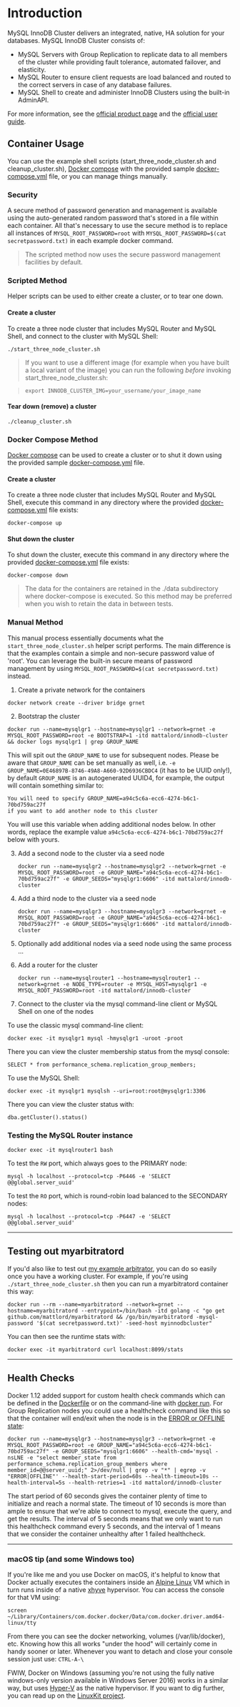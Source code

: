 # Introduction

MySQL InnoDB Cluster delivers an integrated, native, HA solution for your databases. MySQL InnoDB Cluster consists of:
 * MySQL Servers with Group Replication to replicate data to all members of the cluster while providing fault tolerance, automated failover, and elasticity.
 * MySQL Router to ensure client requests are load balanced and routed to the correct servers in case of any database failures.
 * MySQL Shell to create and administer InnoDB Clusters using the built-in AdminAPI.

For more information, see the [official product page](https://www.mysql.com/products/enterprise/high_availability.html) and the [official user guide](https://dev.mysql.com/doc/refman/5.7/en/mysql-innodb-cluster-userguide.html). 

## Container Usage

You can use the example shell scripts (start_three_node_cluster.sh and cleanup_cluster.sh), [Docker compose](https://docs.docker.com/compose/) with the provided sample [docker-compose.yml](https://docs.docker.com/compose/compose-file/) file, or you can manage things manually.

### Security

A secure method of password generation and management is available using the auto-generated random password that's stored in a file within each container.
All that's necessary to use the secure method is to replace all instances of ```MYSQL_ROOT_PASSWORD=root``` with ```MYSQL_ROOT_PASSWORD=$(cat secretpassword.txt)``` in each example docker command.

> The scripted method now uses the secure password management facilities by default.

### Scripted Method

Helper scripts can be used to either create a cluster, or to tear one down.

#### Create a cluster

To create a three node cluster that includes MySQL Router and MySQL Shell, and connect to the cluster with MySQL Shell:

  ```./start_three_node_cluster.sh```

> If you want to use a different image (for example when you have built a local variant of the image) you can run the following *before* invoking start_three_node_cluster.sh:

>  ```export INNODB_CLUSTER_IMG=your_username/your_image_name```

#### Tear down (remove) a cluster

  ```./cleanup_cluster.sh```

### Docker Compose Method

[Docker compose](https://docs.docker.com/compose/) can be used to create a cluster or to shut it down using the provided sample [docker-compose.yml](https://docs.docker.com/compose/compose-file/) file.

#### Create a cluster

To create a three node cluster that includes MySQL Router and MySQL Shell, execute this command in any directory where the provided [docker-compose.yml](https://docs.docker.com/compose/compose-file/) file exists:

  ```docker-compose up```

#### Shut down the cluster

To shut down the cluster, execute this command in any directory where the provided [docker-compose.yml](https://docs.docker.com/compose/compose-file/) file exists:

  ```docker-compose down```

> The data for the containers are retained in the ./data subdirectory where docker-compose is executed. So this method may be preferred when you wish to retain the data in between tests. 

### Manual Method
This manual process essentially documents what the `start_three_node_cluster.sh` helper script performs. The main difference is that the examples contain a simple and non-secure password value of 'root'. You can leverage the built-in secure means of password management by using ```MYSQL_ROOT_PASSWORD=$(cat secretpassword.txt)``` instead.

1. Create a private network for the containers

  ```
  docker network create --driver bridge grnet
  ```

2. Bootstrap the cluster

  ```
  docker run --name=mysqlgr1 --hostname=mysqlgr1 --network=grnet -e MYSQL_ROOT_PASSWORD=root -e BOOTSTRAP=1 -itd mattalord/innodb-cluster && docker logs mysqlgr1 | grep GROUP_NAME
  ```

  This will spit out the `GROUP_NAME` to use for subsequent nodes. Please be aware that `GROUP_NAME` can be set manually as well, i.e. `-e GROUP_NAME=0E46897B-8746-49A8-A660-92D6936CBDC4` (it has to be UUID only!), by default `GROUP_NAME` is an autogenerated UUID4, for example,
  the output will contain something similar to:

  ```
  You will need to specify GROUP_NAME=a94c5c6a-ecc6-4274-b6c1-70bd759ac27f 
  if you want to add another node to this cluster
  ```

  You will use this variable when adding additional nodes below. In other words, replace the example value `a94c5c6a-ecc6-4274-b6c1-70bd759ac27f` below with yours.

3. Add a second node to the cluster via a seed node

   ```
   docker run --name=mysqlgr2 --hostname=mysqlgr2 --network=grnet -e MYSQL_ROOT_PASSWORD=root -e GROUP_NAME="a94c5c6a-ecc6-4274-b6c1-70bd759ac27f" -e GROUP_SEEDS="mysqlgr1:6606" -itd mattalord/innodb-cluster
   ```

4. Add a third node to the cluster via a seed node

   ```
   docker run --name=mysqlgr3 --hostname=mysqlgr3 --network=grnet -e MYSQL_ROOT_PASSWORD=root -e GROUP_NAME="a94c5c6a-ecc6-4274-b6c1-70bd759ac27f" -e GROUP_SEEDS="mysqlgr1:6606" -itd mattalord/innodb-cluster
   ```

5. Optionally add additional nodes via a seed node using the same process ...

6. Add a router for the cluster 

   ```
   docker run --name=mysqlrouter1 --hostname=mysqlrouter1 --network=grnet -e NODE_TYPE=router -e MYSQL_HOST=mysqlgr1 -e MYSQL_ROOT_PASSWORD=root -itd mattalord/innodb-cluster
   ```

7. Connect to the cluster via the mysql command-line client or MySQL Shell on one of the nodes

  To use the classic mysql command-line client:

  ```docker exec -it mysqlgr1 mysql -hmysqlgr1 -uroot -proot```

  There you can view the cluster membership status from the mysql console:

  ```SELECT * from performance_schema.replication_group_members;```

  To use the MySQL Shell:

  ```docker exec -it mysqlgr1 mysqlsh --uri=root:root@mysqlgr1:3306```

  There you can view the cluster status with:

  ```dba.getCluster().status()```

### Testing the MySQL Router instance

  ```docker exec -it mysqlrouter1 bash```

To test the `RW` port, which always goes to the PRIMARY node:

  ```mysql -h localhost --protocol=tcp -P6446 -e 'SELECT @@global.server_uuid'```

To test the `RO` port, which is round-robin load balanced to the SECONDARY nodes:

  ```mysql -h localhost --protocol=tcp -P6447 -e 'SELECT @@global.server_uuid'```

---

## Testing out myarbitratord 
  If you'd also like to test out [my example arbitrator](https://github.com/mattlord/myarbitratord), you can do so easily once you have a working cluster. For example, if you're using ```./start_three_node_cluster.sh``` then you can run a myarbitratord container this way:

  ```
  docker run --rm --name=myarbitratord --network=grnet --hostname=myarbitratord --entrypoint=/bin/bash -itd golang -c "go get github.com/mattlord/myarbitratord && /go/bin/myarbitratord -mysql-password '$(cat secretpassword.txt)' -seed-host myinnodbcluster"
  ```   

  You can then see the runtime stats with:
  ```
  docker exec -it myarbitratord curl localhost:8099/stats
  ```

---

## Health Checks
  Docker 1.12 added support for custom health check commands which can be defined in the [Dockerfile](https://docs.docker.com/engine/reference/builder/#healthcheck) or on the command-line with [docker run](https://docs.docker.com/engine/reference/run/#healthcheck). For Group Replication nodes you could use a healthcheck command like this so that the container will end/exit when the node is in the [ERROR or OFFLINE state](https://dev.mysql.com/doc/refman/5.7/en/group-replication-server-states.html):

  ```
  docker run --name=mysqlgr3 --hostname=mysqlgr3 --network=grnet -e MYSQL_ROOT_PASSWORD=root -e GROUP_NAME="a94c5c6a-ecc6-4274-b6c1-70bd759ac27f" -e GROUP_SEEDS="mysqlgr1:6606" --health-cmd='mysql -nsLNE -e "select member_state from performance_schema.replication_group_members where member_id=@@server_uuid;" 2>/dev/null | grep -v "*" | egrep -v "ERROR|OFFLINE"' --health-start-period=60s --health-timeout=10s --health-interval=5s --health-retries=1 -itd mattalord/innodb-cluster
  ```

  The start period of 60 seconds gives the container plenty of time to initialize and reach a normal state. The timeout of 10 seconds is more than ample to ensure that we're able to connect to mysql, execute the query, and get the results. The interval of 5 seconds means that we only want to run this healthcheck command every 5 seconds, and the interval of 1 means that we consider the container unhealthy after 1 failed healthcheck. 

---

### macOS tip (and some Windows too)
  If you're like me and you use Docker on macOS, it's helpful to know that Docker actually executes the containers inside an [Alpine Linux](https://alpinelinux.org) VM which in turn runs inside of a native [xhyve](http://www.pagetable.com/?p=831) hypervisor. You can access the console for that VM using:
  ```
  screen ~/Library/Containers/com.docker.docker/Data/com.docker.driver.amd64-linux/tty
  ```

From there you can see the docker networking, volumes (/var/lib/docker), etc. Knowing how this all works "under the hood" will certainly come in handy sooner or later. Whenever you want to detach and close your console session just use:
```CTRL-A-\```

FWIW, Docker on Windows (assuming you're not using the fully native windows-only version available in Windows Server 2016) works in a similar way, but uses [Hyper-V](https://en.wikipedia.org/wiki/Hyper-V) as the native hypervisor. If you want to dig further, you can read up on the [LinuxKit project](https://blog.docker.com/2017/04/introducing-linuxkit-container-os-toolkit/).
